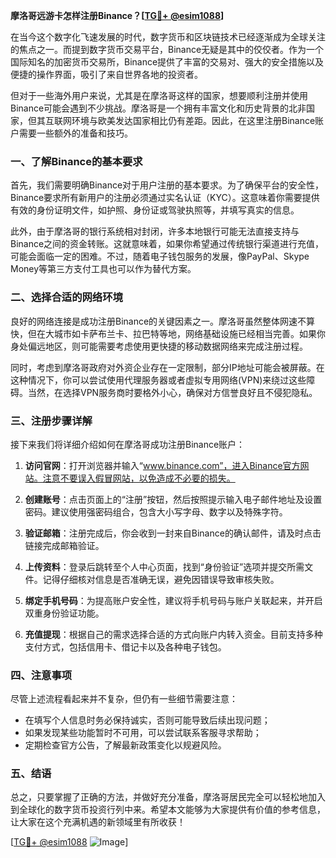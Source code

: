**摩洛哥远游卡怎样注册Binance？[[TG💪+ @esim1088](https://t.me/s/esim1088)]**

在当今这个数字化飞速发展的时代，数字货币和区块链技术已经逐渐成为全球关注的焦点之一。而提到数字货币交易平台，Binance无疑是其中的佼佼者。作为一个国际知名的加密货币交易所，Binance提供了丰富的交易对、强大的安全措施以及便捷的操作界面，吸引了来自世界各地的投资者。

但对于一些海外用户来说，尤其是在摩洛哥这样的国家，想要顺利注册并使用Binance可能会遇到不少挑战。摩洛哥是一个拥有丰富文化和历史背景的北非国家，但其互联网环境与欧美发达国家相比仍有差距。因此，在这里注册Binance账户需要一些额外的准备和技巧。

### 一、了解Binance的基本要求

首先，我们需要明确Binance对于用户注册的基本要求。为了确保平台的安全性，Binance要求所有新用户的注册必须通过实名认证（KYC）。这意味着你需要提供有效的身份证明文件，如护照、身份证或驾驶执照等，并填写真实的信息。

此外，由于摩洛哥的银行系统相对封闭，许多本地银行可能无法直接支持与Binance之间的资金转账。这就意味着，如果你希望通过传统银行渠道进行充值，可能会面临一定的困难。不过，随着电子钱包服务的发展，像PayPal、Skype Money等第三方支付工具也可以作为替代方案。

### 二、选择合适的网络环境

良好的网络连接是成功注册Binance的关键因素之一。摩洛哥虽然整体网速不算快，但在大城市如卡萨布兰卡、拉巴特等地，网络基础设施已经相当完善。如果你身处偏远地区，则可能需要考虑使用更快捷的移动数据网络来完成注册过程。

同时，考虑到摩洛哥政府对外资企业存在一定限制，部分IP地址可能会被屏蔽。在这种情况下，你可以尝试使用代理服务器或者虚拟专用网络(VPN)来绕过这些障碍。当然，在选择VPN服务商时要格外小心，确保对方信誉良好且不侵犯隐私。

### 三、注册步骤详解

接下来我们将详细介绍如何在摩洛哥成功注册Binance账户：

1. **访问官网**：打开浏览器并输入“www.binance.com”，进入Binance官方网站。注意不要误入假冒网站，以免造成不必要的损失。
   
2. **创建账号**：点击页面上的“注册”按钮，然后按照提示输入电子邮件地址及设置密码。建议使用强密码组合，包含大小写字母、数字以及特殊字符。

3. **验证邮箱**：注册完成后，你会收到一封来自Binance的确认邮件，请及时点击链接完成邮箱验证。

4. **上传资料**：登录后跳转至个人中心页面，找到“身份验证”选项并提交所需文件。记得仔细核对信息是否准确无误，避免因错误导致审核失败。

5. **绑定手机号码**：为提高账户安全性，建议将手机号码与账户关联起来，并开启双重身份验证功能。

6. **充值提现**：根据自己的需求选择合适的方式向账户内转入资金。目前支持多种支付方式，包括信用卡、借记卡以及各种电子钱包。

### 四、注意事项

尽管上述流程看起来并不复杂，但仍有一些细节需要注意：

- 在填写个人信息时务必保持诚实，否则可能导致后续出现问题；
- 如果发现某些功能暂时不可用，可以尝试联系客服寻求帮助；
- 定期检查官方公告，了解最新政策变化以规避风险。

### 五、结语

总之，只要掌握了正确的方法，并做好充分准备，摩洛哥居民完全可以轻松地加入到全球化的数字货币投资行列中来。希望本文能够为大家提供有价值的参考信息，让大家在这个充满机遇的新领域里有所收获！

[[TG💪+ @esim1088](https://t.me/s/esim1088) ![Image](https://i.postimg.cc/4NQfJmqS/Snipaste-2025-05-13-00-14-12.png)]